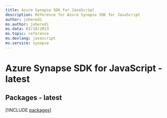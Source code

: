 ```yaml
---
title: Azure Synapse SDK for JavaScript
description: Reference for Azure Synapse SDK for JavaScript
author: joheredi
ms.author: joheredi
ms.data: 03/18/2023
ms.topic: reference
ms.devlang: javascript
ms.service: synapse
---
```

# Azure Synapse SDK for JavaScript - latest
## Packages - latest
[!INCLUDE [packages](synapse-index.md)]